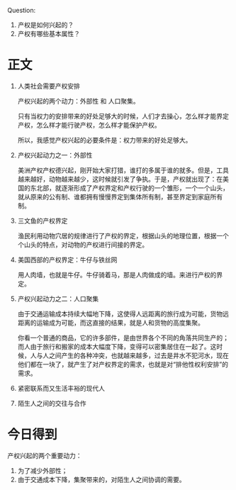 Question:
1. 产权是如何兴起的？
2. 产权有哪些基本属性？

# 正文 

1. 人类社会需要产权安排

	产权兴起的两个动力：外部性 和 人口聚集。

	只有当权力的安排带来的好处足够大的时候，人们才去操心，怎么样才能界定产权，怎么样才能行驶产权，怎么样才能保护产权。

	所以，我感觉产权兴起的必要条件是：权力带来的好处足够大。

2. 产权兴起动力之一：外部性

	美洲产权产权德兴起，刚开始大家打猎，谁打的多属于谁的就多。但是，工具越来越好，动物越来越少，这时候就引发了争执。于是，产权就出现了：在美国的东北部，就逐渐形成了产权界定和产权行驶的一个雏形，一个一个山头，就从原来的公有制、谁都拥有慢慢界定到集体所有制，甚至界定到家庭所有制。

3. 三文鱼的产权界定

	渔民利用动物穴居的规律进行了产权的界定，根据山头的地理位置，根据一个个山头的特点，对动物的产权进行间接的界定。
	
4. 美国西部的产权界定：牛仔与铁丝网
	
	用人肉墙，也就是牛仔。牛仔骑着马，那是人肉做成的墙。来进行产权的界定。
	
5. 产权兴起动力之二：人口聚集
	
	由于交通运输成本持续大幅地下降，这使得人远距离的旅行成为可能，货物远距离的运输成为可能，而这直接的结果，就是人和货物的高度集聚。
	
	你看一个普通的商品，它的许多部件，是由世界各个不同的角落共同生产的；而人由于旅行和搬家的成本大幅度下降，变得可以密集居住在一起了。这时候，人与人之间产生的各种冲突，也就越来越多，过去是井水不犯河水，现在他们都在一块了，就产生了对产权界定的需求，也就是对“排他性权利安排”的需求。
	
6. 紧密联系而又生活丰裕的现代人
7. 陌生人之间的交往与合作

# 今日得到

产权兴起的两个重要动力：

1. 为了减少外部性；
2. 由于交通成本下降，集聚带来的，对陌生人之间协调的需要。





